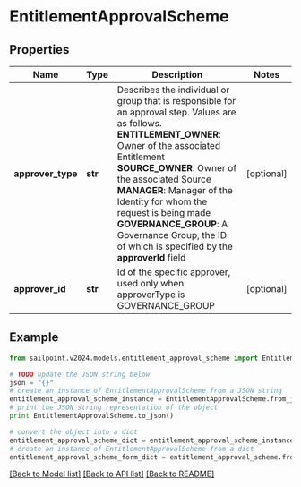 # EntitlementApprovalScheme


## Properties

Name | Type | Description | Notes
------------ | ------------- | ------------- | -------------
**approver_type** | **str** | Describes the individual or group that is responsible for an approval step. Values are as follows.  **ENTITLEMENT_OWNER**: Owner of the associated Entitlement  **SOURCE_OWNER**: Owner of the associated Source  **MANAGER**: Manager of the Identity for whom the request is being made  **GOVERNANCE_GROUP**: A Governance Group, the ID of which is specified by the **approverId** field | [optional] 
**approver_id** | **str** | Id of the specific approver, used only when approverType is GOVERNANCE_GROUP | [optional] 

## Example

```python
from sailpoint.v2024.models.entitlement_approval_scheme import EntitlementApprovalScheme

# TODO update the JSON string below
json = "{}"
# create an instance of EntitlementApprovalScheme from a JSON string
entitlement_approval_scheme_instance = EntitlementApprovalScheme.from_json(json)
# print the JSON string representation of the object
print EntitlementApprovalScheme.to_json()

# convert the object into a dict
entitlement_approval_scheme_dict = entitlement_approval_scheme_instance.to_dict()
# create an instance of EntitlementApprovalScheme from a dict
entitlement_approval_scheme_form_dict = entitlement_approval_scheme.from_dict(entitlement_approval_scheme_dict)
```
[[Back to Model list]](../README.md#documentation-for-models) [[Back to API list]](../README.md#documentation-for-api-endpoints) [[Back to README]](../README.md)


